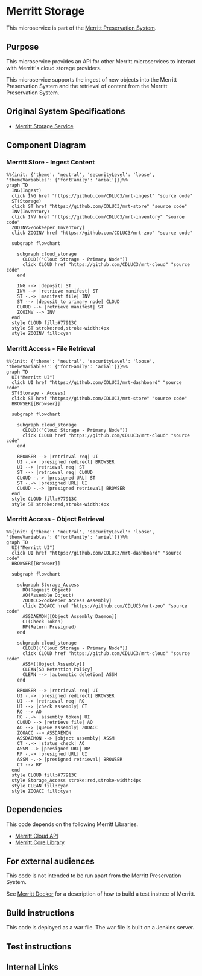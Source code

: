 # Merritt Storage

This microservice is part of the [Merritt Preservation System](https://github.com/CDLUC3/mrt-doc).

## Purpose

This microservice provides an API for other Merritt microservices to interact with Merritt's cloud storage providers.

This microservice supports the ingest of new objects into the Merritt Preservation System 
and the retrieval of content from the Merritt Preservation System.

## Original System Specifications
- [Merritt Storage Service](https://github.com/CDLUC3/mrt-doc/blob/main/doc/Merritt-storage-service-latest.pdf)

## Component Diagram

### Merritt Store - Ingest Content

```mermaid
%%{init: {'theme': 'neutral', 'securityLevel': 'loose', 'themeVariables': {'fontFamily': 'arial'}}}%%
graph TD
  ING(Ingest)
  click ING href "https://github.com/CDLUC3/mrt-ingest" "source code"
  ST(Storage)
  click ST href "https://github.com/CDLUC3/mrt-store" "source code"
  INV(Inventory)
  click INV href "https://github.com/CDLUC3/mrt-inventory" "source code"
  ZOOINV>Zookeeper Inventory]
  click ZOOINV href "https://github.com/CDLUC3/mrt-zoo" "source code"

  subgraph flowchart

    subgraph cloud_storage
      CLOUD(("Cloud Storage - Primary Node"))
      click CLOUD href "https://github.com/CDLUC3/mrt-cloud" "source code"
    end

    ING --> |deposit| ST
    INV --> |retrieve manifest| ST
    ST -.-> |manifest file| INV
    ST --> |deposit to primary node| CLOUD
    CLOUD --> |retrieve manifest| ST
    ZOOINV --> INV 
  end
  style CLOUD fill:#77913C
  style ST stroke:red,stroke-width:4px
  style ZOOINV fill:cyan
```

### Merritt Access - File Retrieval

```mermaid
%%{init: {'theme': 'neutral', 'securityLevel': 'loose', 'themeVariables': {'fontFamily': 'arial'}}}%%
graph TD
  UI("Merritt UI")
  click UI href "https://github.com/CDLUC3/mrt-dashboard" "source code"
  ST(Storage - Access)
  click ST href "https://github.com/CDLUC3/mrt-store" "source code"
  BROWSER[[Browser]]

  subgraph flowchart

    subgraph cloud_storage
      CLOUD(("Cloud Storage - Primary Node"))
      click CLOUD href "https://github.com/CDLUC3/mrt-cloud" "source code"
    end

    BROWSER --> |retrieval req| UI
    UI -.-> |presigned redirect| BROWSER
    UI --> |retrieval req| ST
    ST --> |retrieval req| CLOUD
    CLOUD -.-> |presigned URL| ST
    ST -.-> |presigned URL| UI
    CLOUD -.-> |presigned retrieval| BROWSER
  end
  style CLOUD fill:#77913C
  style ST stroke:red,stroke-width:4px
```

### Merritt Access - Object Retrieval

```mermaid
%%{init: {'theme': 'neutral', 'securityLevel': 'loose', 'themeVariables': {'fontFamily': 'arial'}}}%%
graph TD
  UI("Merritt UI")
  click UI href "https://github.com/CDLUC3/mrt-dashboard" "source code"
  BROWSER[[Browser]]

  subgraph flowchart
 
    subgraph Storage_Access
      RO(Request Object)
      AO(Assemble Object)
      ZOOACC>Zookeeper Access Assembly]
      click ZOOACC href "https://github.com/CDLUC3/mrt-zoo" "source code"
      ASSDAEMON[[Object Assembly Daemon]]
      CT(Check Token)
      RP(Return Presigned)
    end
 
    subgraph cloud_storage
      CLOUD(("Cloud Storage - Primary Node"))
      click CLOUD href "https://github.com/CDLUC3/mrt-cloud" "source code"
      ASSM[[Object Assembly]]
      CLEAN[S3 Retention Policy]
      CLEAN --> |automatic deletion| ASSM
    end

    BROWSER --> |retrieval req| UI
    UI -.-> |presigned redirect| BROWSER
    UI --> |retrieval req| RO
    UI --> |check assembly| CT
    RO --> AO
    RO -.-> |assembly token| UI
    CLOUD --> |retrieve file| AO
    AO --> |queue assembly| ZOOACC
    ZOOACC --> ASSDAEMON
    ASSDAEMON --> |object assembly| ASSM
    CT -.-> |status check| AO
    ASSM --> |presigned URL| RP
    RP -.-> |presigned URL| UI
    ASSM -.-> |presigned retrieval| BROWSER
    CT --> RP
  end
  style CLOUD fill:#77913C
  style Storage_Access stroke:red,stroke-width:4px
  style CLEAN fill:cyan
  style ZOOACC fill:cyan
```

## Dependencies

This code depends on the following Merritt Libraries.
- [Merritt Cloud API](https://github.com/CDLUC3/mrt-cloud)
- [Merritt Core Library](https://github.com/CDLUC3/mrt-core2)

## For external audiences
This code is not intended to be run apart from the Merritt Preservation System.

See [Merritt Docker](https://github.com/CDLUC3/merritt-docker) for a description of how to build a test instnce of Merritt.

## Build instructions
This code is deployed as a war file. The war file is built on a Jenkins server.

## Test instructions

## Internal Links

